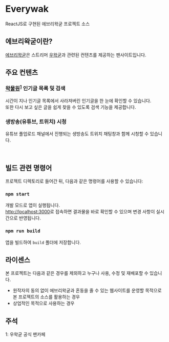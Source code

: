 # Everywak

ReactJS로 구현된 에브리왁굳 프로젝트 소스

## 에브리왁굳이란?

[에브리왁굳](https://everywak.kr/)은 스트리머 [우왁굳](https://twitch.tv/woowakgood)과 관련된 컨텐츠를 제공하는 팬사이트입니다. 

## 주요 컨텐츠

### [왁물원](https://cafe.naver.com/steamindiegame)<sup>[1](#footnote_1)</sup> 인기글 목록 및 검색 

시간이 지나 인기글 목록에서 사라져버린 인기글을 한 눈에 확인할 수 있습니다.\
또한 다시 보고 싶은 글을 쉽게 찾을 수 있도록 검색 기능을 제공합니다. 

### 생방송(유튜브, 트위치) 시청 

유튜브 풀업로드 채널에서 진행되는 생방송도 트위치 채팅창과 함께 시청할 수 있습니다.

<br>

## 빌드 관련 명령어 

프로젝트 디렉토리로 들어간 뒤, 다음과 같은 명령어를 사용할 수 있습니다:

### `npm start`

개발 모드로 앱이 실행됩니다.\
[http://localhost:3000](http://localhost:3000)로 접속하면 결과물을 바로 확인할 수 있으며 변경 사항이 실시간으로 반영됩니다.

### `npm run build`

앱을 빌드하여 `build` 폴더에 저장합니다.

## 라이센스

본 프로젝트는 다음과 같은 경우를 제외하고 누구나 사용, 수정 및 재배포할 수 있습니다.

- 원작자의 동의 없이 에브리왁굳과 혼동을 줄 수 있는 웹사이트를 운영할 목적으로 본 프로젝트의 소스를 활용하는 경우 
- 상업적인 목적으로 사용하는 경우 

## 주석

<a name="footnote_1">1</a>: 우왁굳 공식 팬카페